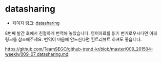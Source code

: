 # datasharing

 - 페이지 링크: [datasharing](https://github.com/jtleek/datasharing)


8번째 발간 호에서 친절하게 번역해 놓았습니다. 영어자료를 읽기 번거로우시다면 아래 링크를 참조해주세요. 번역이 마음에 안드신다면 컨트리뷰트 하셔도 좋습니다. 

https://github.com/TeamSEGO/github-trend-kr/blob/master/009_201504-weekly/009-07_datasharing.md
